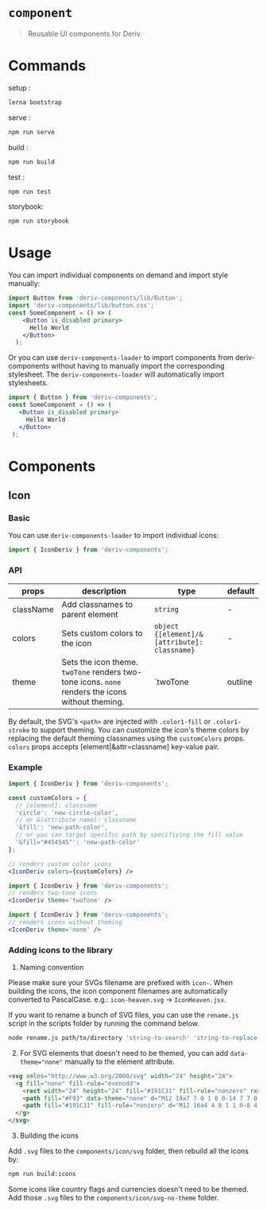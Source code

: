 # `component`
> Reusable UI components for Deriv.

# Commands
setup :
  ```sh 
  lerna bootstrap
  ```
serve : 
  ```sh 
  npm run serve
  ```
build : 
  ```sh 
  npm run build
  ```
test  :
  ```sh 
  npm run test
  ```
storybook: 
  ```sh 
  npm run storybook
  ```

# Usage
You can import individual components on demand and import style manually:
```jsx
import Button from 'deriv-components/lib/Button';
import 'deriv-components/lib/button.css';
const SomeComponent = () => (
    <Button is_disabled primary>
      Hello World
    </Button>
  );
```
 Or you can use `deriv-components-loader` to import components from deriv-components without having to manually import the corresponding stylesheet. The `deriv-components-loader` will automatically import stylesheets.

 ```jsx
import { Button } from 'deriv-components';
const SomeComponent = () => (
    <Button is_disabled primary>
      Hello World
    </Button>
  );
```
# Components
## Icon
### Basic
You can use `deriv-components-loader` to import individual icons:
```jsx
import { IconDeriv } from 'deriv-components';
```


### API

props     | description | type  | default
----------|-------------| ----- | -------
className | Add classnames to parent element | `string` | -
colors    | Sets custom colors to the icon | `object {[element]/&[attribute]: classname}` | -
theme     | Sets the icon theme. `twoTone` renders two-tone icons. `none` renders the icons without theming. |   `twoTone | outline | none` | `outline` 

By default, the SVG's `<path>` are injected with `.color1-fill` or `.color1-stroke` to support theming. You can customize the icon's theme colors by replacing the default theming classnames using the `customColors` props. `colors` props accepts [element|&attr=classname] key-value pair.

### Example
```jsx
import { IconDeriv } from 'deriv-components';

const customColors = {
  // [element]: classname
  'circle': 'new-circle-color',
  // or &[attribute name]: classname
  '&fill': 'new-path-color',
  // or you can target specific path by specifiying the fill value
  '&fill="#454545"': 'new-path-color'
};

// renders custom color icons
<IconDeriv colors={customColors} />
```
```jsx
import { IconDeriv } from 'deriv-components';
// renders two-tone icons
<IconDeriv theme='twoTone' />
```
```jsx
import { IconDeriv } from 'deriv-components';
// renders icons without theming
<IconDeriv theme='none' />
```

### Adding icons to the library

1. Naming convention

Please make sure your SVGs filename are prefixed with `icon-`. When building the icons, the icon component filenames are automatically converted to PascalCase. e.g.: `icon-heaven.svg` -> `IconHeaven.jsx`.

If you want to rename a bunch of SVG files, you can use the `rename.js` script in the scripts folder by running the command below.
```sh
node rename.js path/to/directory 'string-to-search' 'string-to-replace'
```


2. For SVG elements that doesn't need to be themed, you can add `data-theme="none"` manually to the element attribute.
```html
<svg xmlns="http://www.w3.org/2000/svg" width="24" height="24">
  <g fill="none" fill-rule="evenodd">
    <rect width="24" height="24" fill="#191C31" fill-rule="nonzero" rx="4"/>
    <path fill="#F93" data-theme="none" d="M12 19a7 7 0 1 0 0-14 7 7 0 0 0 0 14z"/> // prevent theming on this element
    <path fill="#191C31" fill-rule="nonzero" d="M12 16a4 4 0 1 1 0-8 4 4 0 0 1 0 8z"/>
  </g>
</svg>
```
3. Building the icons

Add `.svg` files to the `components/icon/svg` folder, then rebuild all the icons by:
  ```sh
  npm run build:icons
  ```
Some icons like country flags and currencies doesn't need to be themed. Add those `.svg` files to the `components/icon/svg-no-theme` folder.